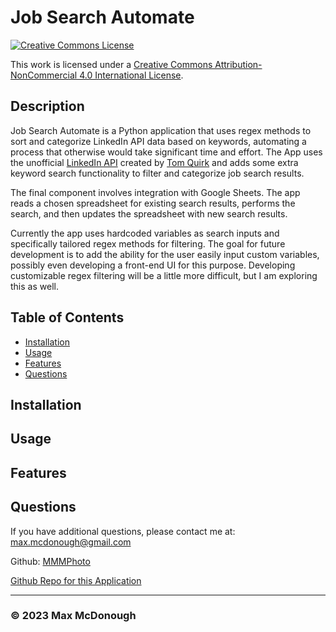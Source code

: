 # Job Search Automate

<a rel="license" href="http://creativecommons.org/licenses/by-nc/4.0/"><img alt="Creative Commons License" style="border-width:0" src="https://i.creativecommons.org/l/by-nc/4.0/88x31.png" /></a><br />

This work is licensed under a <a rel="license" href="http://creativecommons.org/licenses/by-nc/4.0/">Creative Commons Attribution-NonCommercial 4.0 International License</a>.

## Description

Job Search Automate is a Python application that uses regex methods to sort and categorize LinkedIn API data based on keywords, automating a process that otherwise would take significant time and effort. The App uses the unofficial [LinkedIn API](https://github.com/tomquirk/linkedin-api) created by [Tom Quirk](https://github.com/tomquirk) and adds some extra keyword search functionality to filter and categorize job search results.

The final component involves integration with Google Sheets. The app reads a chosen spreadsheet for existing search results, performs the search, and then updates the spreadsheet with new search results.

Currently the app uses hardcoded variables as search inputs and specifically tailored regex methods for filtering. The goal for future development is to add the ability for the user easily input custom variables, possibly even developing a front-end UI for this purpose. Developing customizable regex filtering will be a little more difficult, but I am exploring this as well.

## Table of Contents

- [Installation](#installation)
- [Usage](#usage)
- [Features](#features)
- [Questions](#questions)

## Installation

## Usage

## Features

## Questions

If you have additional questions, please contact me at: max.mcdonough@gmail.com

Github: [MMMPhoto](https://github.com/MMMPhoto)
  
[Github Repo for this Application](https://github.com/MMMPhoto/job-search-automate)

--------------------------------------

### &copy; 2023 Max McDonough
